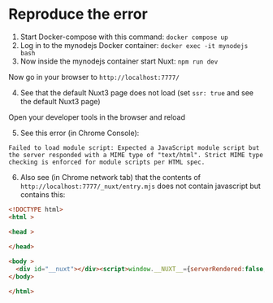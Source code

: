 # Reproduce the error

1. Start Docker-compose with this command: `docker compose up`
2. Log in to the mynodejs Docker container: `docker exec -it mynodejs bash`
3. Now inside the mynodejs container start Nuxt: `npm run dev`

Now go in your browser to `http://localhost:7777/`

4. See that the default Nuxt3 page does not load (set `ssr: true` and see the default Nuxt3 page)

Open your developer tools in the browser and reload

5. See this error (in Chrome Console):
```
Failed to load module script: Expected a JavaScript module script but the server responded with a MIME type of "text/html". Strict MIME type checking is enforced for module scripts per HTML spec.
```

6. Also see  (in Chrome network tab) that the contents of `http://localhost:7777/_nuxt/entry.mjs` does not contain javascript but contains this:
```html
<!DOCTYPE html>
<html >

<head >
  
</head>

<body >
  <div id="__nuxt"></div><script>window.__NUXT__={serverRendered:false,config:{public:{},app:{baseURL:"\u002F",buildAssetsDir:"\u002F_nuxt\u002F",cdnURL:""}}}</script><script type="module" src="/_nuxt/@vite/client"></script><script type="module" src="/_nuxt/entry.mjs"></script>
</body>

</html>
```
